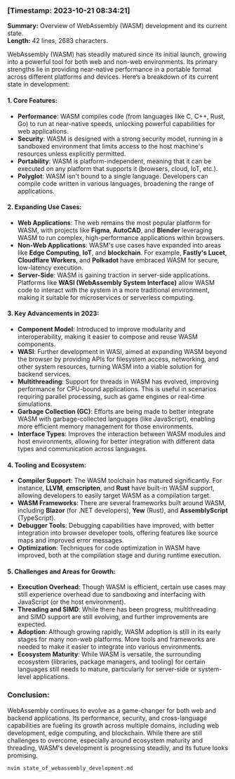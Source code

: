 ### [Timestamp: 2023-10-21 08:34:21]  
**Summary:** Overview of WebAssembly (WASM) development and its current state.  
**Length:** 42 lines, 2683 characters.

WebAssembly (WASM) has steadily matured since its initial launch, growing into a powerful tool for both web and non-web environments. Its primary strengths lie in providing near-native performance in a portable format across different platforms and devices. Here’s a breakdown of its current state in development:

#### 1. **Core Features:**
   - **Performance**: WASM compiles code (from languages like C, C++, Rust, Go) to run at near-native speeds, unlocking powerful capabilities for web applications.
   - **Security**: WASM is designed with a strong security model, running in a sandboxed environment that limits access to the host machine's resources unless explicitly permitted.
   - **Portability**: WASM is platform-independent, meaning that it can be executed on any platform that supports it (browsers, cloud, IoT, etc.).
   - **Polyglot**: WASM isn't bound to a single language. Developers can compile code written in various languages, broadening the range of applications.

#### 2. **Expanding Use Cases:**
   - **Web Applications**: The web remains the most popular platform for WASM, with projects like **Figma**, **AutoCAD**, and **Blender** leveraging WASM to run complex, high-performance applications within browsers.
   - **Non-Web Applications**: WASM's use cases have expanded into areas like **Edge Computing**, **IoT**, and **blockchain**. For example, **Fastly's Lucet**, **Cloudflare Workers**, and **Polkadot** have embraced WASM for secure, low-latency execution.
   - **Server-Side**: WASM is gaining traction in server-side applications. Platforms like **WASI (WebAssembly System Interface)** allow WASM code to interact with the system in a more traditional environment, making it suitable for microservices or serverless computing.
   
#### 3. **Key Advancements in 2023:**
   - **Component Model**: Introduced to improve modularity and interoperability, making it easier to compose and reuse WASM components.
   - **WASI**: Further development in WASI, aimed at expanding WASM beyond the browser by providing APIs for filesystem access, networking, and other system resources, turning WASM into a viable solution for backend services.
   - **Multithreading**: Support for threads in WASM has evolved, improving performance for CPU-bound applications. This is useful in scenarios requiring parallel processing, such as game engines or real-time simulations.
   - **Garbage Collection (GC)**: Efforts are being made to better integrate WASM with garbage-collected languages (like JavaScript), enabling more efficient memory management for those environments.
   - **Interface Types**: Improves the interaction between WASM modules and host environments, allowing for better integration with different data types and communication across languages.

#### 4. **Tooling and Ecosystem:**
   - **Compiler Support**: The WASM toolchain has matured significantly. For instance, **LLVM**, **emscripten**, and **Rust** have built-in WASM support, allowing developers to easily target WASM as a compilation target.
   - **WASM Frameworks**: There are several frameworks built around WASM, including **Blazor** (for .NET developers), **Yew** (Rust), and **AssemblyScript** (TypeScript).
   - **Debugger Tools**: Debugging capabilities have improved, with better integration into browser developer tools, offering features like source maps and improved error messages.
   - **Optimization**: Techniques for code optimization in WASM have improved, both at the compilation stage and during runtime execution.

#### 5. **Challenges and Areas for Growth:**
   - **Execution Overhead**: Though WASM is efficient, certain use cases may still experience overhead due to sandboxing and interfacing with JavaScript (or the host environment).
   - **Threading and SIMD**: While there has been progress, multithreading and SIMD support are still evolving, and further improvements are expected.
   - **Adoption**: Although growing rapidly, WASM adoption is still in its early stages for many non-web platforms. More tools and frameworks are needed to make it easier to integrate into various environments.
   - **Ecosystem Maturity**: While WASM is versatile, the surrounding ecosystem (libraries, package managers, and tooling) for certain languages still needs to mature, particularly for server-side or system-level applications.

### Conclusion:
WebAssembly continues to evolve as a game-changer for both web and backend applications. Its performance, security, and cross-language capabilities are fueling its growth across multiple domains, including web development, edge computing, and blockchain. While there are still challenges to overcome, especially around ecosystem maturity and threading, WASM's development is progressing steadily, and its future looks promising.

```bash
nvim state_of_webassembly_development.md
```
